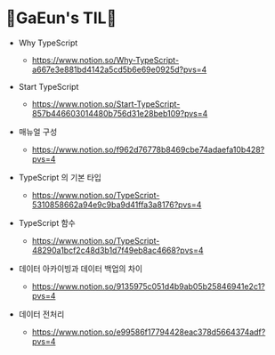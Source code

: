 # 💙GaEun's TIL💙

- Why TypeScript
  - https://www.notion.so/Why-TypeScript-a667e3e881bd4142a5cd5b6e69e0925d?pvs=4

- Start TypeScript
  - https://www.notion.so/Start-TypeScript-857b446603014480b756d31e28beb109?pvs=4

- 매뉴얼 구성
  - https://www.notion.so/f962d76778b8469cbe74adaefa10b428?pvs=4

- TypeScript 의 기본 타입
  - https://www.notion.so/TypeScript-5310858662a94e9c9ba9d41ffa3a8176?pvs=4
- TypeScript 함수
  - https://www.notion.so/TypeScript-48290a1bcf2c48d3b1d7f49eb8ac4668?pvs=4




- 데이터 아카이빙과 데이터 백업의 차이
  - https://www.notion.so/9135975c051d4b9ab05b25846941e2c1?pvs=4

- 데이터 전처리
  - https://www.notion.so/e99586f17794428eac378d5664374adf?pvs=4
